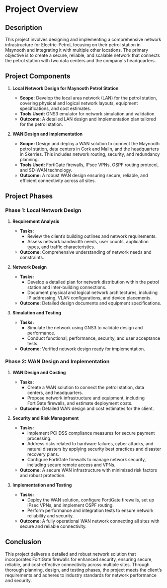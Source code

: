 # Project Overview

## Description

This project involves designing and implementing a comprehensive network infrastructure for Electric-Petrol, focusing on their petrol station in Maynooth and integrating it with multiple other locations. The primary objective is to create a secure, reliable, and scalable network that connects the petrol station with two data centers and the company's headquarters.

## Project Components

1. **Local Network Design for Maynooth Petrol Station**
   - **Scope:** Develop the local area network (LAN) for the petrol station, covering physical and logical network layouts, equipment specifications, and cost estimates.
   - **Tools Used:** GNS3 emulator for network simulation and validation.
   - **Outcome:** A detailed LAN design and implementation plan tailored for the petrol station.

2. **WAN Design and Implementation**
   - **Scope:** Design and deploy a WAN solution to connect the Maynooth petrol station, data centers in Cork and Malin, and the headquarters in Skerries. This includes network routing, security, and redundancy planning.
   - **Tools Used:** FortiGate firewalls, IPsec VPNs, OSPF routing protocol, and SD-WAN technology.
   - **Outcome:** A robust WAN design ensuring secure, reliable, and efficient connectivity across all sites.

## Project Phases

### Phase 1: Local Network Design

1. **Requirement Analysis**
   - **Tasks:**
     - Review the client’s building outlines and network requirements.
     - Assess network bandwidth needs, user counts, application types, and traffic characteristics.
   - **Outcome:** Comprehensive understanding of network needs and constraints.

2. **Network Design**
   - **Tasks:**
     - Develop a detailed plan for network distribution within the petrol station and inter-building connections.
     - Document physical and logical network architectures, including IP addressing, VLAN configurations, and device placements.
   - **Outcome:** Detailed design documents and equipment specifications.

3. **Simulation and Testing**
   - **Tasks:**
     - Simulate the network using GNS3 to validate design and performance.
     - Conduct functional, performance, security, and user acceptance tests.
   - **Outcome:** Verified network design ready for implementation.

### Phase 2: WAN Design and Implementation

1. **WAN Design and Costing**
   - **Tasks:**
     - Create a WAN solution to connect the petrol station, data centers, and headquarters.
     - Propose network infrastructure and equipment, including FortiGate firewalls, and estimate deployment costs.
   - **Outcome:** Detailed WAN design and cost estimates for the client.

2. **Security and Risk Management**
   - **Tasks:**
     - Implement PCI DSS compliance measures for secure payment processing.
     - Address risks related to hardware failures, cyber attacks, and natural disasters by applying security best practices and disaster recovery plans.
     - Configure FortiGate firewalls to manage network security, including secure remote access and VPNs.
   - **Outcome:** A secure WAN infrastructure with minimized risk factors and robust protection.

3. **Implementation and Testing**
   - **Tasks:**
     - Deploy the WAN solution, configure FortiGate firewalls, set up IPsec VPNs, and implement OSPF routing.
     - Perform performance and integration tests to ensure network reliability and security.
   - **Outcome:** A fully operational WAN network connecting all sites with secure and reliable connectivity.

## Conclusion

This project delivers a detailed and robust network solution that incorporates FortiGate firewalls for enhanced security, ensuring secure, reliable, and cost-effective connectivity across multiple sites. Through thorough planning, design, and testing phases, the project meets the client’s requirements and adheres to industry standards for network performance and security.
